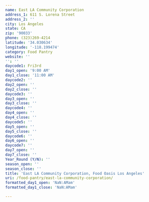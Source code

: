 ```yaml
---
name: East LA Community Corporation
address_1: 611 S. Lorena Street
address_2: ''
city: Los Angeles
state: CA
zip: '90033'
phone: (323)269-4214
latitude: '34.030634'
longitude: '-118.199474'
category: Food Pantry
website: ''
'': ''
daycode1: Fri3rd
day1_open: '9:00 AM'
day1_close: '11:00 AM'
daycode2: ''
day2_open: ''
day2_close: ''
daycode3: ''
day3_open: ''
day3_close: ''
daycode4: ''
day4_open: ''
day4_close: ''
daycode5: ''
day5_open: ''
day5_close: ''
daycode6: ''
day6_open: ''
daycode7: ''
day7_open: ''
day7_close: ''
Year_Round (Y/N): ''
season_open: ''
season_close: ''
title: 'East LA Community Corporation, Food Oasis Los Angeles'
uri: /food-pantry/east-la-community-corporation/
formatted_day1_open: 'NaN:AMam'
formatted_day1_close: 'NaN:AMam'

---
```

